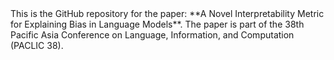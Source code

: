 <div style="margin: 0;">
    This is the GitHub repository for the paper: **A Novel Interpretability Metric for Explaining Bias in Language Models**. The paper is part of the 38th Pacific Asia Conference on Language, Information, and Computation (PACLIC 38).
</div>

